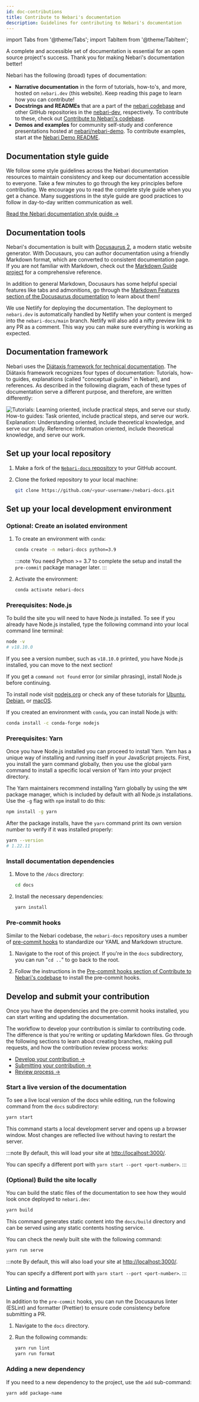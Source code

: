 ```yaml
---
id: doc-contributions
title: Contribute to Nebari's documentation
description: Guidelines for contributing to Nebari's documentation
---
```


import Tabs from '@theme/Tabs';
import TabItem from '@theme/TabItem';

A complete and accessible set of documentation is essential for an open source project's success.
Thank you for making Nebari's documentation better!

Nebari has the following (broad) types of documentation:

- **Narrative documentation** in the form of tutorials, how-to's, and more, hosted on `nebari.dev` (this website). Keep reading this page to learn how you can contribute!
- **Docstrings and READMEs** that are a part of the [nebari codebase][nebari-repo] and other GitHub repositories in the [nebari-dev][nebari-org], respectively. To contribute to these, check out [Contribute to Nebari's codebase](doc-contributions.md).
- **Demos and examples** for community self-study and conference presentations hosted at [nebari/nebari-demo][nebari-demo]. To contribute examples, start at the [Nebari Demo README](https://github.com/nebari-dev/nebari-demo#readme).

## Documentation style guide

We follow some style guidelines across the Nebari documentation resources to maintain consistency and keep our documentation accessible to everyone.
Take a few minutes to go through the key principles before contributing.
We encourage you to read the complete style guide when you get a chance.
Many suggestions in the style guide are good practices to follow in day-to-day written communication as well.

[Read the Nebari documentation style guide →](style-guide.md)

## Documentation tools

Nebari's documentation is built with [Docusaurus 2](https://docusaurus.io/), a modern static website generator.
With Docusaurs, you can author documentation using a friendly Markdown format, which are converted to consistent documentation page.
If you are not familiar with Markdown, check out the [Markdown Guide project](https://www.markdownguide.org/) for a comprehensive reference.

In addition to general Markdown, Docusaurs has some helpful special features like tabs and admonitions,
go through the [Markdown Features section of the Docusaurus documentation](https://docusaurus.io/docs/markdown-features) to learn about them!

We use Netlify for deploying the documentation. The deployment to `nebari.dev` is automatically handled by Netlify when your content is merged into the `nebari-docs/main` branch.
Netlify will also add a nifty preview link to any PR as a comment. This way you can make sure everything is working as expected.

## Documentation framework

Nebari uses the [Diátaxis framework for technical documentation](https://diataxis.fr/). The Diátaxis framework recognizes four types of documentation: Tutorials, how-to guides, explanations (called "conceptual guides" in Nebari), and references. As described in the following diagram, each of these types of documentation serve a different purpose, and therefore, are written differently:

![Tutorials: Learning oriented, include practical steps, and serve our study. How-to guides: Task oriented, include practical steps, and serve our work. Explanation: Understanding oriented, include theoretical knowledge, and serve our study. Reference: Information oriented, include theoretical knowledge, and serve our work.](/img/community/diataxis.png)

<!-- TODO: Expand this section and add templated for each document type ref: gh-173 -->

## Set up your local repository

1. Make a fork of the [`Nebari-docs` repository][nebari-docs-repo] to your GitHub account.
2. Clone the forked repository to your local machine:

   ```bash
   git clone https://github.com/<your-username>/nebari-docs.git
   ```

## Set up your local development environment

### Optional: Create an isolated environment

1. To create an environment with `conda`:

   ```bash
   conda create -n nebari-docs python=3.9
   ```

   :::note
   You need Python >= 3.7 to complete the setup and install the `pre-commit` package manager later.
   :::

2. Activate the environment:

   ```bash
   conda activate nebari-docs
   ```

### Prerequisites: Node.js

To build the site you will need to have Node.js installed.
To see if you already have Node.js installed, type the following command into your local command line terminal:

```bash
node -v
# v18.10.0
```

If you see a version number, such as `v18.10.0` printed, you have Node.js installed, you can move to the next section!

If you get a `command not found` error (or similar phrasing), install Node.js before continuing.

To install node visit [nodejs.org](https://nodejs.org/en/download/) or check any of these tutorials for [Ubuntu](https://www.digitalocean.com/community/tutorials/how-to-install-node-js-on-ubuntu-20-04), [Debian](https://www.digitalocean.com/community/tutorials/how-to-install-node-js-on-debian-10), or [macOS](https://www.digitalocean.com/community/tutorials/how-to-install-node-js-and-create-a-local-development-environment-on-macos).

If you created an environment with `conda`, you can install Node.js with:

```bash
conda install -c conda-forge nodejs
```

### Prerequisites: Yarn

Once you have Node.js installed you can proceed to install Yarn.
Yarn has a unique way of installing and running itself in your JavaScript projects.
First, you install the yarn command globally, then you use the global yarn command to install a specific local version of Yarn into your project directory.

The Yarn maintainers recommend installing Yarn globally by using the `NPM` package manager,
which is included by default with all Node.js installations.
Use the `-g` flag with `npm` install to do this:

```bash
npm install -g yarn
```

After the package installs, have the `yarn` command print its own version number to verify if it was installed properly:

```bash
yarn --version
# 1.22.11
```

### Install documentation dependencies

1. Move to the `/docs` directory:

   ```bash
   cd docs
   ```

2. Install the necessary dependencies:

   ```bash
   yarn install
   ```

### Pre-commit hooks

Similar to the Nebari codebase, the `nebari-docs` repository uses a number of [pre-commit hooks](https://pre-commit.com/) to standardize our YAML and Markdown structure.

1. Navigate to the root of this project. If you're in the `docs` subdirectory, you can run "`cd ..`" to go back to the root.

2. Follow the instructions in the [Pre-commit hooks section of Contribute to Nebari's codebase](code-contributions.md#pre-commit-hooks) to install the pre-commit hooks.

## Develop and submit your contribution

Once you have the dependencies and the pre-commit hooks installed, you can start writing and updating the documentation.

The workflow to develop your contribution is similar to contributing code. The difference is that you're writing or updating Markdown files. Go through the following sections to learn about creating branches, making pull requests, and how the contribution review process works:

- [Develop your contribution →][code-contributions-develop]
- [Submitting your contribution →][code-contributions-submit]
- [Review process →][code-contributions-review]

### Start a live version of the documentation

To see a live local version of the docs while editing, run the following command from the `docs` subdirectory:

```bash
yarn start
```

This command starts a local development server and opens up a browser window.
Most changes are reflected live without having to restart the server.

:::note
By default, this will load your site at <http://localhost:3000/>.

You can specify a different port with `yarn start --port <port-number>`.
:::

### (Optional) Build the site locally

You can build the static files of the documentation to see how they would look once deployed to `nebari.dev`:

```bash
yarn build
```

This command generates static content into the `docs/build` directory and can be served using any static contents hosting service.

You can check the newly built site with the following command:

```bash
yarn run serve
```

:::note
By default, this will also load your site at <http://localhost:3000/>.

You can specify a different port with `yarn start --port <port-number>`.
:::

### Linting and formatting

In addition to the `pre-commit` hooks, you can run the Docusaurus linter (ESLint) and formatter (Prettier) to ensure code consistency before submitting a PR.

1. Navigate to the `docs` directory.

2. Run the following commands:

   ```bash
   yarn run lint
   yarn run format
   ```

### Adding a new dependency

If you need to a new dependency to the project, use the `add` sub-command:

```bash
yarn add package-name
```

<!-- links -->

[nebari-docs-repo]: https://github.com/nebari-dev/nebari-docs
[nebari-repo]: https://github.com/nebari-dev/nebari
[nebari-org]: https://github.com/nebari-dev
[nebari-demo]: https://github.com/nebari-dev/nebari-demo

<!-- Internal links -->

[code-contributions-develop]: community/code-contributions.md#develop-your-contribution
[code-contributions-submit]: community/code-contributions.md#submitting-your-contribution
[code-contributions-review]: community/code-contributions.md#review-process
